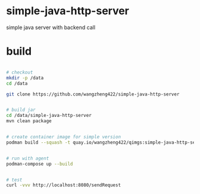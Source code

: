 # simple-java-http-server
simple java server with backend call


# build

```bash

# checkout
mkdir -p /data
cd /data

git clone https://github.com/wangzheng422/simple-java-http-server


# build jar
cd /data/simple-java-http-server
mvn clean package


# create container image for simple version
podman build --squash -t quay.io/wangzheng422/qimgs:simple-java-http-server-2024.04.14 -f Dockerfile.simple ./


# run with agent
podman-compose up --build


# test
curl -vvv http://localhost:8080/sendRequest


```